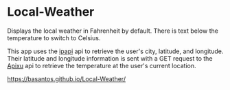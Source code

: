 # Local-Weather

Displays the local weather in Fahrenheit by default. There is text below the temperature to switch to Celsius.

This app uses the <a href="https://ipapi.co/">ipapi</a> api to retrieve the user's city, latitude, and longitude. Their latitude and longitude information is sent with a GET request to the <a href="https://www.apixu.com/">Apixu</a> api to retrieve the temperature at the user's current location.

https://basantos.github.io/Local-Weather/
